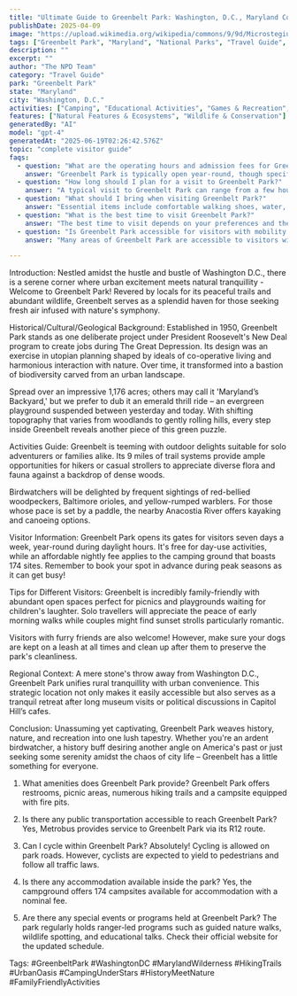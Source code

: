 ```yaml
---
title: "Ultimate Guide to Greenbelt Park: Washington, D.C., Maryland Complete Visitor Experience"
publishDate: 2025-04-09
image: "https://upload.wikimedia.org/wikipedia/commons/9/9d/Microstegium_vimineum_-_Greenbelt_MD.JPG"
tags: ["Greenbelt Park", "Maryland", "National Parks", "Travel Guide", "Washington, D.C.", "Outdoor Recreation", "Family Travel", "Adventure"]
description: ""
excerpt: ""
author: "The NPD Team"
category: "Travel Guide"
park: "Greenbelt Park"
state: "Maryland"
city: "Washington, D.C."
activities: ["Camping", "Educational Activities", "Games & Recreation", "Hiking & Trekking", "Wildlife Viewing"]
features: ["Natural Features & Ecosystems", "Wildlife & Conservation"]
generatedBy: "AI"
model: "gpt-4"
generatedAt: "2025-06-19T02:26:42.576Z"
topic: "complete visitor guide"
faqs:
  - question: "What are the operating hours and admission fees for Greenbelt Park?"
    answer: "Greenbelt Park is typically open year-round, though specific hours may vary by season. Most national parks charge an entrance fee, but some sites are free to visit. Check the official NPS website for current hours and fee information."
  - question: "How long should I plan for a visit to Greenbelt Park?"
    answer: "A typical visit to Greenbelt Park can range from a few hours to a full day, depending on your interests and the activities you choose. Allow extra time for hiking, photography, and exploring visitor centers."
  - question: "What should I bring when visiting Greenbelt Park?"
    answer: "Essential items include comfortable walking shoes, water, snacks, sunscreen, and weather-appropriate clothing. Bring a camera to capture the scenic views and consider binoculars for wildlife viewing."
  - question: "What is the best time to visit Greenbelt Park?"
    answer: "The best time to visit depends on your preferences and the activities you plan to enjoy. Spring and fall often offer pleasant weather and fewer crowds, while summer provides the longest daylight hours."
  - question: "Is Greenbelt Park accessible for visitors with mobility needs?"
    answer: "Many areas of Greenbelt Park are accessible to visitors with mobility needs, including paved trails and accessible facilities. Contact the park directly for specific accessibility information and current conditions."

---
```


Introduction:
Nestled amidst the hustle and bustle of Washington D.C., there is a serene corner where urban excitement meets natural tranquillity - Welcome to Greenbelt Park! Revered by locals for its peaceful trails and abundant wildlife, Greenbelt serves as a splendid haven for those seeking fresh air infused with nature's symphony.

Historical/Cultural/Geological Background:
Established in 1950, Greenbelt Park stands as one deliberate project under President Roosevelt's New Deal program to create jobs during The Great Depression. Its design was an exercise in utopian planning shaped by ideals of co-operative living and harmonious interaction with nature. Over time, it transformed into a bastion of biodiversity carved from an urban landscape.

Spread over an impressive 1,176 acres; others may call it 'Maryland’s Backyard,' but we prefer to dub it an emerald thrill ride – an evergreen playground suspended between yesterday and today. With shifting topography that varies from woodlands to gently rolling hills, every step inside Greenbelt reveals another piece of this green puzzle.

Activities Guide:
Greenbelt is teeming with outdoor delights suitable for solo adventurers or families alike. Its 9 miles of trail systems provide ample opportunities for hikers or casual strollers to appreciate diverse flora and fauna against a backdrop of dense woods.

Birdwatchers will be delighted by frequent sightings of red-bellied woodpeckers, Baltimore orioles, and yellow-rumped warblers. For those whose pace is set by a paddle, the nearby Anacostia River offers kayaking and canoeing options.

Visitor Information:
Greenbelt Park opens its gates for visitors seven days a week, year-round during daylight hours. It's free for day-use activities, while an affordable nightly fee applies to the camping ground that boasts 174 sites. Remember to book your spot in advance during peak seasons as it can get busy!

Tips for Different Visitors:
Greenbelt is incredibly family-friendly with abundant open spaces perfect for picnics and playgrounds waiting for children's laughter. Solo travellers will appreciate the peace of early morning walks while couples might find sunset strolls particularly romantic.

Visitors with furry friends are also welcome! However, make sure your dogs are kept on a leash at all times and clean up after them to preserve the park's cleanliness.

Regional Context:
A mere stone's throw away from Washington D.C., Greenbelt Park unifies rural tranquillity with urban convenience. This strategic location not only makes it easily accessible but also serves as a tranquil retreat after long museum visits or political discussions in Capitol Hill’s cafes.

Conclusion:
Unassuming yet captivating, Greenbelt Park weaves history, nature, and recreation into one lush tapestry. Whether you're an ardent birdwatcher, a history buff desiring another angle on America's past or just seeking some serenity amidst the chaos of city life – Greenbelt has a little something for everyone.

1) What amenities does Greenbelt Park provide?
Greenbelt Park offers restrooms, picnic areas, numerous hiking trails and a campsite equipped with fire pits.

2) Is there any public transportation accessible to reach Greenbelt Park?
Yes, Metrobus provides service to Greenbelt Park via its R12 route.

3) Can I cycle within Greenbelt Park?
Absolutely! Cycling is allowed on park roads. However, cyclists are expected to yield to pedestrians and follow all traffic laws.

4) Is there any accommodation available inside the park?
Yes, the campground offers 174 campsites available for accommodation with a nominal fee.

5) Are there any special events or programs held at Greenbelt Park?
The park regularly holds ranger-led programs such as guided nature walks, wildlife spotting, and educational talks. Check their official website for the updated schedule.

Tags: #GreenbeltPark #WashingtonDC #MarylandWilderness #HikingTrails #UrbanOasis #CampingUnderStars #HistoryMeetNature #FamilyFriendlyActivities